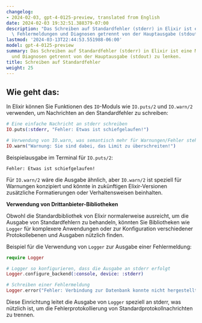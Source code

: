 ```yaml
---
changelog:
- 2024-02-03, gpt-4-0125-preview, translated from English
date: 2024-02-03 19:32:51.388379-07:00
description: "Das Schreiben auf Standardfehler (stderr) in Elixir ist eine Methode,\
  \ Fehlermeldungen und Diagnosen getrennt von der Hauptausgabe (stdout) zu lenken.\u2026"
lastmod: '2024-03-13T22:44:53.551988-06:00'
model: gpt-4-0125-preview
summary: Das Schreiben auf Standardfehler (stderr) in Elixir ist eine Methode, Fehlermeldungen
  und Diagnosen getrennt von der Hauptausgabe (stdout) zu lenken.
title: Schreiben auf Standardfehler
weight: 25
---
```


## Wie geht das:
In Elixir können Sie Funktionen des `IO`-Moduls wie `IO.puts/2` und `IO.warn/2` verwenden, um Nachrichten an den Standardfehler zu schreiben:

```elixir
# Eine einfache Nachricht an stderr schreiben
IO.puts(:stderr, "Fehler: Etwas ist schiefgelaufen!")

# Verwendung von IO.warn, was semantisch mehr für Warnungen/Fehler steht
IO.warn("Warnung: Sie sind dabei, das Limit zu überschreiten!")
```

Beispielausgabe im Terminal für `IO.puts/2`:
```
Fehler: Etwas ist schiefgelaufen!
```

Für `IO.warn/2` wäre die Ausgabe ähnlich, aber `IO.warn/2` ist speziell für Warnungen konzipiert und könnte in zukünftigen Elixir-Versionen zusätzliche Formatierungen oder Verhaltensweisen beinhalten.

**Verwendung von Drittanbieter-Bibliotheken**

Obwohl die Standardbibliothek von Elixir normalerweise ausreicht, um die Ausgabe von Standardfehlern zu behandeln, könnten Sie Bibliotheken wie `Logger` für komplexere Anwendungen oder zur Konfiguration verschiedener Protokollebenen und Ausgaben nützlich finden.

Beispiel für die Verwendung von `Logger` zur Ausgabe einer Fehlermeldung:

```elixir
require Logger

# Logger so konfigurieren, dass die Ausgabe an stderr erfolgt
Logger.configure_backend(:console, device: :stderr)

# Schreiben einer Fehlermeldung
Logger.error("Fehler: Verbindung zur Datenbank konnte nicht hergestellt werden.")
```

Diese Einrichtung leitet die Ausgabe von `Logger` speziell an stderr, was nützlich ist, um die Fehlerprotokollierung von Standardprotokollnachrichten zu trennen.
